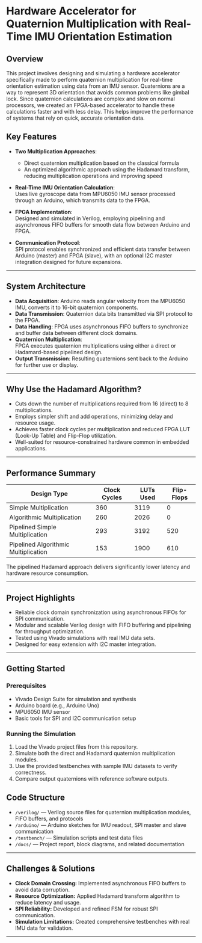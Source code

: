 # Hardware Accelerator for Quaternion Multiplication with Real-Time IMU Orientation Estimation


## Overview

This project involves designing and simulating a hardware accelerator specifically made to perform quaternion multiplication for real-time orientation estimation using data from an IMU sensor. Quaternions are a way to represent 3D orientation that avoids common problems like gimbal lock. Since quaternion calculations are complex and slow on normal processors, we created an FPGA-based accelerator to handle these calculations faster and with less delay. This helps improve the performance of systems that rely on quick, accurate orientation data.

## Key Features

- **Two Multiplication Approaches**:  
  - Direct quaternion multiplication based on the classical formula  
  - An optimized algorithmic approach using the Hadamard transform, reducing multiplication operations and improving speed

- **Real-Time IMU Orientation Calculation**:  
  Uses live gyroscope data from MPU6050 IMU sensor processed through an Arduino, which transmits data to the FPGA.

- **FPGA Implementation**:  
  Designed and simulated in Verilog, employing pipelining and asynchronous FIFO buffers for smooth data flow between Arduino and FPGA.

- **Communication Protocol**:  
  SPI protocol enables synchronized and efficient data transfer between Arduino (master) and FPGA (slave), with an optional I2C master integration designed for future expansions.

---

## System Architecture

- **Data Acquisition**: Arduino reads angular velocity from the MPU6050 IMU, converts it to 16-bit quaternion components.
- **Data Transmission**: Quaternion data bits transmitted via SPI protocol to the FPGA.
- **Data Handling**: FPGA uses asynchronous FIFO buffers to synchronize and buffer data between different clock domains.
- **Quaternion Multiplication**:  
   FPGA executes quaternion multiplications using either a direct or Hadamard-based pipelined design.
- **Output Transmission**: Resulting quaternions sent back to the Arduino for further use or display.

---

## Why Use the Hadamard Algorithm?

- Cuts down the number of multiplications required from 16 (direct) to 8 multiplications.
- Employs simpler shift and add operations, minimizing delay and resource usage.
- Achieves faster clock cycles per multiplication and reduced FPGA LUT (Look-Up Table) and Flip-Flop utilization.
- Well-suited for resource-constrained hardware common in embedded applications.

---

## Performance Summary

| Design Type                 | Clock Cycles | LUTs Used | Flip-Flops |  
|----------------------------|--------------|-----------|------------|  
| Simple Multiplication       | 360          | 3119      | 0          |  
| Algorithmic Multiplication  | 260          | 2026      | 0          |  
| Pipelined Simple Multiplication | 293      | 3192      | 520        |  
| Pipelined Algorithmic Multiplication | 153   | 1900      | 610        |  

The pipelined Hadamard approach delivers significantly lower latency and hardware resource consumption.

---

## Project Highlights

- Reliable clock domain synchronization using asynchronous FIFOs for SPI communication.
- Modular and scalable Verilog design with FIFO buffering and pipelining for throughput optimization.
- Tested using Vivado simulations with real IMU data sets.
- Designed for easy extension with I2C master integration.

---

## Getting Started

### Prerequisites

- Vivado Design Suite for simulation and synthesis
- Arduino board (e.g., Arduino Uno)
- MPU6050 IMU sensor
- Basic tools for SPI and I2C communication setup

### Running the Simulation

1. Load the Vivado project files from this repository.
2. Simulate both the direct and Hadamard quaternion multiplication modules.
3. Use the provided testbenches with sample IMU datasets to verify correctness.
4. Compare output quaternions with reference software outputs.


## Code Structure

- `/verilog/` — Verilog source files for quaternion multiplication modules, FIFO buffers, and protocols
- `/arduino/` — Arduino sketches for IMU readout, SPI master and slave communication
- `/testbench/` — Simulation scripts and test data files
- `/docs/` — Project report, block diagrams, and related documentation

---

## Challenges & Solutions

- **Clock Domain Crossing:** Implemented asynchronous FIFO buffers to avoid data corruption.
- **Resource Optimization:** Applied Hadamard transform algorithm to reduce latency and usage.
- **SPI Reliability:** Developed and refined FSM for robust SPI communication.
- **Simulation Limitations:** Created comprehensive testbenches with real IMU data for validation.

---





